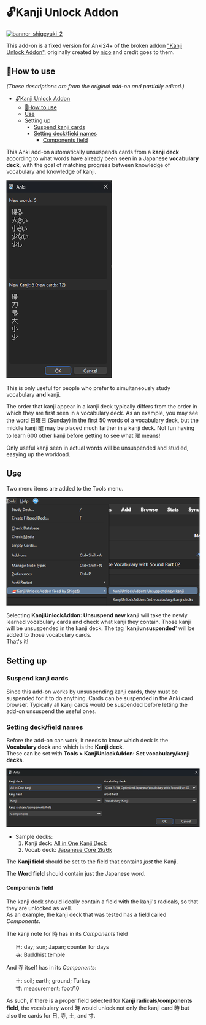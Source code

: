 # 🔓️Kanji Unlock Addon

[![banner_shigeyuki_2](https://github.com/shigeyukey/Pokemanki-Gold/assets/124401518/8408c164-e95c-4e40-98c1-393b03e04bcb)](https://www.reddit.com/user/Shige-yuki)   <br>
<!-- ### [AnkiWeb Page](https://ankiweb.net/shared/info/🟢) | Code : `🟢` -->


<!-- This add-on is a fixed version of the "Kanji Unlock Addon" for Anki24+. -->
This add-on is a fixed version for Anki24+ of the broken addon <a href="https://github.com/pons-deluxe/kanji-unlock-addon" target="_blank">"Kanji Unlock Addon"</a>, originally created by <a href="https://github.com/pons-deluxe" target="_blank">nico</a> and credit goes to them.



## 📖How to use

*(These descriptions are from the original add-on and partially edited.)*

- [🔓️Kanji Unlock Addon](#️kanji-unlock-addon)
  - [📖How to use](#how-to-use)
  - [Use](#use)
  - [Setting up](#setting-up)
    - [Suspend kanji cards](#suspend-kanji-cards)
    - [Setting deck/field names](#setting-deckfield-names)
      - [Components field](#components-field)


This Anki add-on automatically unsuspends cards from a **kanji deck** according to what words have already been seen in a Japanese **vocabulary deck**, with the goal of matching progress between knowledge of vocabulary and knowledge of kanji.

![alt text](images/kanji_unlock/01.png)


This is only useful for people who prefer to simultaneously study vocabulary **and** kanji.

The order that kanji appear in a kanji deck typically differs from the order in which they are first seen in a vocabulary deck. As an example, you may see the word 日曜日 (Sunday) in the first 50 words of a vocabulary deck, but the middle kanji 曜 may be placed much farther in a kanji deck. Not fun having to learn 600 other kanji before getting to see what 曜 means!

Only useful kanji seen in actual words will be unsuspended and studied, easying up the workload.


## Use

Two menu items are added to the Tools menu.

![alt text](images/kanji_unlock/02.png)

Selecting **KanjiUnlockAddon: Unsuspend new kanji** will take the newly learned vocabulary cards and check what kanji they contain. Those kanji will be unsuspended in the kanji deck. The tag '**kanjiunsuspended**' will be added to those vocabulary cards.  
That's it!


## Setting up

### Suspend kanji cards

Since this add-on works by unsuspending kanji cards, they must be suspended for it to do anything. Cards can be suspended in the Anki card browser. Typically all kanji cards would be suspended before letting the add-on unsuspend the useful ones.

### Setting deck/field names

Before the add-on can work, it needs to know which deck is the **Vocabulary deck** and which is the **Kanji deck**.  
These can be set with **Tools > KanjiUnlockAddon: Set vocabulary/kanji decks**.

![alt text](images/kanji_unlock/03.png)

* Sample decks:
    1. Kanji deck: [All in One Kanji Deck](https://ankiweb.net/shared/info/798002504)
    2. Vocab deck: [Japanese Core 2k/6k](https://ankiweb.net/shared/info/1880390099)

The **Kanji field** should be set to the field that contains *just* the Kanji.

The **Word field** should contain just the Japanese word.


#### Components field

The kanji deck should ideally contain a field with the kanji's radicals, so that they are unlocked as well.  
As an example, the kanji deck that was tested has a field called *Components*.

The kanji note for 時 has in its *Components* field

&nbsp;&nbsp;&nbsp;&nbsp;&nbsp;&nbsp;日: day; sun; Japan; counter for days  
&nbsp;&nbsp;&nbsp;&nbsp;&nbsp;&nbsp;寺: Buddhist temple

And 寺 itself has in its *Components*:

&nbsp;&nbsp;&nbsp;&nbsp;&nbsp;&nbsp;土: soil; earth; ground; Turkey  
&nbsp;&nbsp;&nbsp;&nbsp;&nbsp;&nbsp;寸: measurement; foot/10

As such, if there is a proper field selected for **Kanji radicals/components field**, the vocabulary word 時 would unlock not only the kanji card 時 but also the cards for 日, 寺, 土, and 寸.



